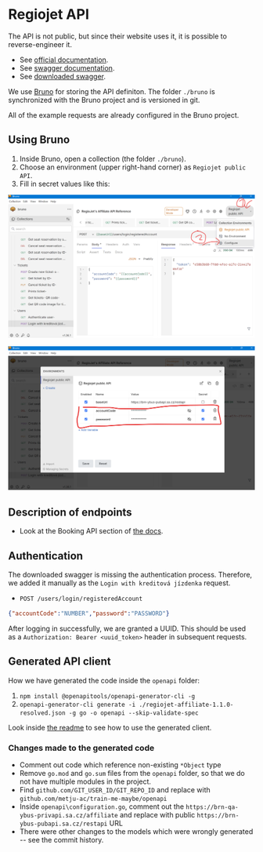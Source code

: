 # Regiojet API

The API is not public, but since their website uses it, it is possible to reverse-engineer it.

- See [official documentation](https://regiojet.com/about-us/affiliate/api).
- See [swagger documentation](https://app.swaggerhub.com/apis/regiojet/affiliate/1.1.0).
- See [downloaded swagger](./regiojet-affiliate-1.1.0-resolved.json).

We use [Bruno](https://www.usebruno.com/) for storing the API definiton. The folder `./bruno`
is synchronized with the Bruno project and is versioned in git.

All of the example requests are already configured in the Bruno project.

## Using Bruno

1. Inside Bruno, open a collection (the folder `./bruno`).
2. Choose an environment (upper right-hand corner) as `Regiojet public API`.
3. Fill in secret values like this:

![Bruno - where to configure variables](./assets/bruno-configure-variables.png)

![Bruno - configuring variables](./assets/bruno-configure-variables-2.png)


## Description of endpoints

- Look at the Booking API section of [the docs](https://regiojet.com/about-us/affiliate/api).

## Authentication

The downloaded swagger is missing the authentication process. Therefore, we added it manually
as the `Login with kreditová jízdenka` request.

- `POST /users/login/registeredAccount`
```json
{"accountCode":"NUMBER","password":"PASSWORD"}
```

After logging in successfully, we are granted a UUID. 
This should be used as a `Authorization: Bearer <uuid_token>` header in subsequent requests.

## Generated API client

How we have generated the code inside the `openapi` folder:

1. `npm install @openapitools/openapi-generator-cli -g`
2. `openapi-generator-cli generate -i ./regiojet-affiliate-1.1.0-resolved.json -g go -o openapi --skip-validate-spec`

Look inside [the readme](./openapi/README.md) to see how to use the generated client.

### Changes made to the generated code

- Comment out code which reference non-existing `*Object` type
- Remove `go.mod` and `go.sum` files from the `openapi` folder, so that we do not
  have multiple modules in the project.
- Find `github.com/GIT_USER_ID/GIT_REPO_ID` and replace with `github.com/metju-ac/train-me-maybe/openapi`
- Inside `openapi\configuration.go`, comment out the `https://brn-qa-ybus-privapi.sa.cz/affiliate` and replace with public `https://brn-ybus-pubapi.sa.cz/restapi` URL
- There were other changes to the models which were wrongly generated -- see the commit history.